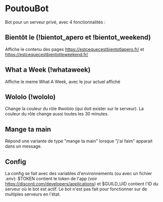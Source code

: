 # PoutouBot

Bot pour un serveur privé, avec 4 fonctionnalités :

## Bientôt le (!bientot_apero et !bientot_weekend)

Affiche le contenu des pages https://estcequecestbientotlapero.fr/ et https://estcequecestbientotleweekend.fr/ 

## What a Week (!whataweek)

Affiche le meme What A Week, avec le jour actuel affiché

## Wololo (!wololo)

Change la couleur du rôle #wololo (qui doit exister sur le serveur). La couleur du rôle change aussi toutes les 30 minutes.

## Mange ta main

Répond une variante de type "mange ta main" lorsque "j'ai faim" apparait dans un message.

## Config

La config se fait avec des variables d'environnements (ou avec un fichier .env): $TOKEN contient le token de l'app (voir https://discord.com/developers/applications) et $GUILD_UID contient l'ID du serveur où le bot est actif. Le bot n'est pas fait pour fonctionner sur de multiples serveurs en l'état.
